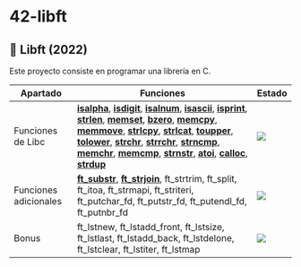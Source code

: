 # 42-libft

## :notebook_with_decorative_cover: Libft (2022)

Este proyecto consiste en programar una librería en C.

|     Apartado      |                                              Funciones                                                                                                  |                      Estado                           |
|-------------------|------------------------------------------------------------------------------------------------------------------------------------------------------------------------------------------|-------------------------------------------------------------------------------|
| Funciones de Libc | [**isalpha**](https://github.com/albertoclaros/Libft/blob/main/Libft/ft_isalpha.c), [**isdigit**](https://github.com/albertoclaros/Libft/blob/main/Libft/ft_isdigit.c), [**isalnum**](https://github.com/albertoclaros/Libft/blob/main/Libft/ft_isalnum.c), [**isascii**](https://github.com/albertoclaros/Libft/blob/main/Libft/ft_isascii.c), [**isprint**](https://github.com/albertoclaros/Libft/blob/main/Libft/ft_isprint.c), [**strlen**](https://github.com/albertoclaros/Libft/blob/main/Libft/ft_strlen.c), [**memset**](https://github.com/albertoclaros/Libft/blob/main/Libft/ft_memset.c), [**bzero**](https://github.com/albertoclaros/Libft/blob/main/Libft/ft_bzero.c), [**memcpy**](https://github.com/albertoclaros/Libft/blob/main/Libft/ft_memcpy.c), [**memmove**](https://github.com/albertoclaros/Libft/blob/main/Libft/ft_memmove.c), [**strlcpy**](https://github.com/albertoclaros/Libft/blob/main/Libft/ft_strlcpy.c), [**strlcat**](https://github.com/albertoclaros/Libft/blob/main/Libft/ft_strlcat.c), [**toupper**](https://github.com/albertoclaros/Libft/blob/main/Libft/ft_toupper.c), [**tolower**](https://github.com/albertoclaros/Libft/blob/main/Libft/ft_tolower.c), [**strchr**](https://github.com/albertoclaros/Libft/blob/main/Libft/ft_strchr.c), [**strrchr**](https://github.com/albertoclaros/Libft/blob/main/Libft/ft_strrchr.c), [**strncmp**](https://github.com/albertoclaros/Libft/blob/main/Libft/ft_strncmp.c), [**memchr**](https://github.com/albertoclaros/Libft/blob/main/Libft/ft_memchr.c), [**memcmp**](https://github.com/albertoclaros/Libft/blob/main/Libft/ft_memcmp.c), [**strnstr**](https://github.com/albertoclaros/Libft/blob/main/Libft/ft_strnstr.c), [**atoi**](https://github.com/albertoclaros/Libft/blob/main/Libft/ft_atoi.c), [**calloc**](https://github.com/albertoclaros/Libft/blob/main/Libft/ft_calloc.c), [**strdup**](https://github.com/albertoclaros/Libft/blob/main/Libft/ft_strdup.c) | <a href="#"><img src="https://img.shields.io/badge/Completado-green?style=for-the-badge"></a> |
| Funciones adicionales |    [**ft_substr**](https://github.com/albertoclaros/Libft/blob/main/Libft/ft_substr.c), [**ft_strjoin**](https://github.com/albertoclaros/Libft/blob/main/Libft/ft_strjoin.c), ft_strtrim, ft_split, ft_itoa, ft_strmapi, ft_striteri, ft_putchar_fd, ft_putstr_fd, ft_putendl_fd, ft_putnbr_fd                                                                                                                                                                                      |          <a href="#"><img src="https://img.shields.io/badge/En progreso-orange?style=for-the-badge"></a>                       |
|  Bonus 				|    ft_lstnew, ft_lstadd_front, ft_lstsize, ft_lstlast, ft_lstadd_back, ft_lstdelone, ft_lstclear, ft_lstiter, ft_lstmap                                                                                                                                                                                      |                         <a href="#"><img src="https://img.shields.io/badge/En progreso-orange?style=for-the-badge"></a>                |

